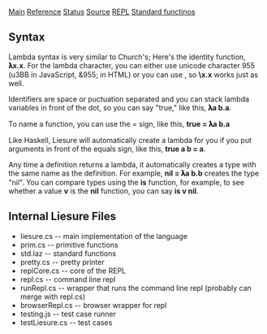 [Main](README.html) [Reference](REFERENCE.html) [Status](TODO.html) [Source](http://github.com/zot/liesure) [REPL](liesure.html) [Standard functinos](std.laz)
## Syntax
Lambda syntax is very similar to Church's; Here's the identity function, **𝛌x.x**. For the lambda character, you can either use unicode character 955 (u3BB in JavaScript, &955; in HTML) or you can use \, so **\x.x** works just as well.

Identifiers are space or puctuation separated and you can stack lambda variables in front of the dot, so you can say "true," like this, **𝛌a b.a**.

To name a function, you can use the = sign, like this, **true = 𝛌a b.a**

Like Haskell, Liesure will automatically create a lambda for you if you put arguments in front of the equals sign, like this, **true a b = a**.

Any time a definition returns a lambda, it automatically creates a type with the same name as the definition.  For example, **nil = 𝛌a b.b** creates the type "nil".  You can compare types using the **is** function, for example, to see whether a value **v** is the **nil** function, you can say **is v nil**.

## Internal Liesure Files
* liesure.cs -- main implementation of the language
* prim.cs -- primitive functions
* std.laz -- standard functions
* pretty.cs -- pretty printer
* replCore.cs -- core of the REPL
* repl.cs -- command line repl
* runRepl.cs -- wrapper that runs the command line repl (probably can merge with repl.cs)
* browserRepl.cs -- browser wrapper for repl
* testing.js -- test case runner
* testLiesure.cs -- test cases
